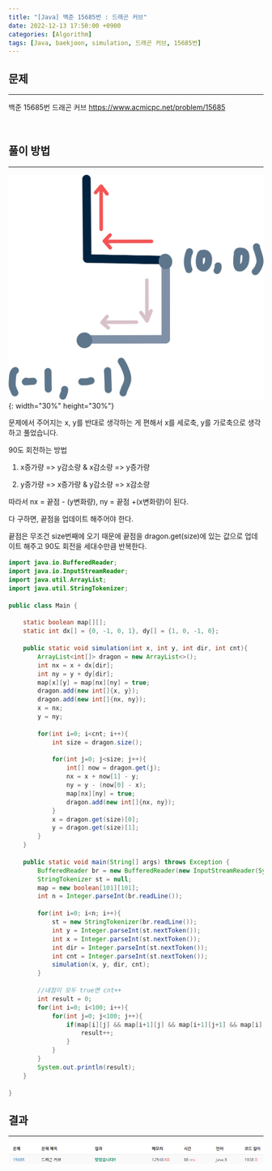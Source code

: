 ```yaml
---
title: "[Java] 백준 15685번 : 드래곤 커브"
date: 2022-12-13 17:50:00 +0900
categories: [Algorithm]
tags: [Java, baekjoon, simulation, 드래곤 커브, 15685번]
---
```


## 문제

---

백준 15685번 드래곤 커브
<https://www.acmicpc.net/problem/15685>

<br>

## 풀이 방법

---

![content](/assets/img/post/boj15685_content.png){: width="30%" height="30%"}

문제에서 주어지는 x, y를 반대로 생각하는 게 편해서 x를 세로축, y를 가로축으로 생각하고 풀었습니다.

90도 회전하는 방법

1. x증가량 => y감소량 & x감소량 => y증가량

2. y증가량 => x증가량 & y감소량 => x감소량

따라서 nx = 끝점 - (y변화량), ny = 끝점 +(x변화량)이 된다.

다 구하면, 끝점을 업데이트 해주어야 한다.

끝점은 무조건 size번째에 오기 때문에 끝점을 dragon.get(size)에 있는 값으로 업데이트 해주고 90도 회전을 세대수만큼 반복한다.

```java
import java.io.BufferedReader;
import java.io.InputStreamReader;
import java.util.ArrayList;
import java.util.StringTokenizer;

public class Main {

    static boolean map[][];
    static int dx[] = {0, -1, 0, 1}, dy[] = {1, 0, -1, 0};

    public static void simulation(int x, int y, int dir, int cnt){
        ArrayList<int[]> dragon = new ArrayList<>();
        int nx = x + dx[dir];
        int ny = y + dy[dir];
        map[x][y] = map[nx][ny] = true;
        dragon.add(new int[]{x, y});
        dragon.add(new int[]{nx, ny});
        x = nx;
        y = ny;

        for(int i=0; i<cnt; i++){
            int size = dragon.size();

            for(int j=0; j<size; j++){
                int[] now = dragon.get(j);
                nx = x + now[1] - y;
                ny = y - (now[0] - x);
                map[nx][ny] = true;
                dragon.add(new int[]{nx, ny});
            }
            x = dragon.get(size)[0];
            y = dragon.get(size)[1];
        }
    }

    public static void main(String[] args) throws Exception {
        BufferedReader br = new BufferedReader(new InputStreamReader(System.in));
        StringTokenizer st = null;
        map = new boolean[101][101];
        int n = Integer.parseInt(br.readLine());

        for(int i=0; i<n; i++){
            st = new StringTokenizer(br.readLine());
            int y = Integer.parseInt(st.nextToken());
            int x = Integer.parseInt(st.nextToken());
            int dir = Integer.parseInt(st.nextToken());
            int cnt = Integer.parseInt(st.nextToken());
            simulation(x, y, dir, cnt);
        }

        //네점이 모두 true면 cnt++
        int result = 0;
        for(int i=0; i<100; i++){
            for(int j=0; j<100; j++){
                if(map[i][j] && map[i+1][j] && map[i+1][j+1] && map[i][j+1]){
                    result++;
                }
            }
        }
        System.out.println(result);
    }

}
```

## 결과

---

<img src="/assets/img/post/boj15685_result.png"/>
